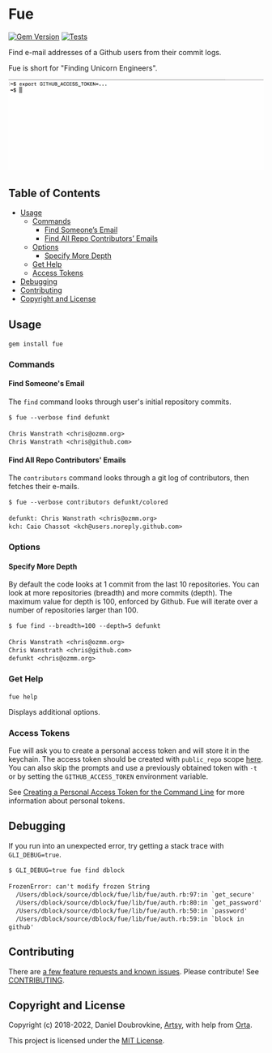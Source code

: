 Fue
===

[![Gem Version](https://badge.fury.io/rb/fue.svg)](https://badge.fury.io/rb/fue)
[![Tests](https://github.com/dblock/fue/actions/workflows/test.yml/badge.svg)](https://github.com/dblock/fue/actions/workflows/test.yml)

Find e-mail addresses of a Github users from their commit logs.

Fue is short for "Finding Unicorn Engineers".

![](images/fue.gif)

## Table of Contents

- [Usage](#usage)
  - [Commands](#commands)
    - [Find Someone’s Email](#find-someones-email)
    - [Find All Repo Contributors’ Emails](#find-all-repo-contributors-emails)
  - [Options](#options)
    - [Specify More Depth](#specify-more-depth)
  - [Get Help](#get-help)
  - [Access Tokens](#access-tokens)
- [Debugging](#debugging)
- [Contributing](#contributing)
- [Copyright and License](#copyright-and-license)

## Usage

```
gem install fue
```

### Commands

#### Find Someone's Email

The `find` command looks through user's initial repository commits.

```
$ fue --verbose find defunkt

Chris Wanstrath <chris@ozmm.org>
Chris Wanstrath <chris@github.com>
```

#### Find All Repo Contributors' Emails

The `contributors` command looks through a git log of contributors, then fetches their e-mails.

```
$ fue --verbose contributors defunkt/colored

defunkt: Chris Wanstrath <chris@ozmm.org>
kch: Caio Chassot <kch@users.noreply.github.com>
```

### Options

#### Specify More Depth

By default the code looks at 1 commit from the last 10 repositories. You can look at more repositories (breadth) and more commits (depth). The maximum value for depth is 100, enforced by Github. Fue will iterate over a number of repositories larger than 100.

```
$ fue find --breadth=100 --depth=5 defunkt

Chris Wanstrath <chris@ozmm.org>
Chris Wanstrath <chris@github.com>
defunkt <chris@ozmm.org>
```

### Get Help

```
fue help
```

Displays additional options.

### Access Tokens

Fue will ask you to create a personal access token and will store it in the keychain. The access token should be created with `public_repo` scope [here](https://github.com/settings/tokens). You can also skip the prompts and use a previously obtained token with `-t` or by setting the `GITHUB_ACCESS_TOKEN` environment variable.

See [Creating a Personal Access Token for the Command Line](https://help.github.com/articles/creating-a-personal-access-token-for-the-command-line) for more information about personal tokens.

## Debugging

If you run into an unexpected error, try getting a stack trace with `GLI_DEBUG=true`.

```
$ GLI_DEBUG=true fue find dblock

FrozenError: can't modify frozen String
  /Users/dblock/source/dblock/fue/lib/fue/auth.rb:97:in `get_secure'
  /Users/dblock/source/dblock/fue/lib/fue/auth.rb:80:in `get_password'
  /Users/dblock/source/dblock/fue/lib/fue/auth.rb:50:in `password'
  /Users/dblock/source/dblock/fue/lib/fue/auth.rb:59:in `block in github'
```

## Contributing

There are [a few feature requests and known issues](https://github.com/dblock/fue/issues). Please contribute! See [CONTRIBUTING](CONTRIBUTING.md).

## Copyright and License

Copyright (c) 2018-2022, Daniel Doubrovkine, [Artsy](http://artsy.github.io), with help from [Orta](https://github.com/orta).

This project is licensed under the [MIT License](LICENSE.md).
